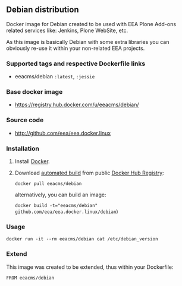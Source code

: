 ## Debian distribution

Docker image for Debian created to be used with EEA Plone Add-ons related
services like: Jenkins, Plone WebSite, etc.

As this image is basically Debian with some extra libraries you
can obviously re-use it within your non-related EEA projects.

### Supported tags and respective Dockerfile links

  - eeacms/debian `:latest`, `:jessie` 


### Base docker image

 - https://registry.hub.docker.com/u/eeacms/debian/


### Source code

  - http://github.com/eea/eea.docker.linux


### Installation

1. Install [Docker](https://www.docker.com/).

2. Download [automated build](https://registry.hub.docker.com/u/eeacms/linux/)
   from public [Docker Hub Registry](https://registry.hub.docker.com/):

   `docker pull eeacms/debian`

   alternatively, you can build an image:

   `docker build -t="eeacms/debian" github.com/eea/eea.docker.linux/debian`)


### Usage

    docker run -it --rm eeacms/debian cat /etc/debian_version


### Extend

This image was created to be extended, thus within your Dockerfile:

    FROM eeacms/debian
